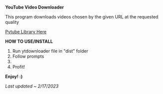 **YouTube Video Downloader**

This program downloads videos chosen by the given URL at the requested quality

[Pytube Library Here](https://pytube.io/en/latest/)

**HOW TO USE/INSTALL**

1. Run ytdownloader file in "dist" folder
2. Follow prompts
3.
4. Profit!

**Enjoy! :)**

_Last updated ~ 2/17/2023_
